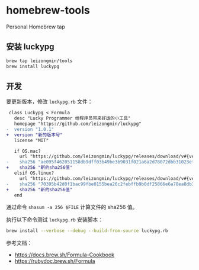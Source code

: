 # homebrew-tools

Personal Homebrew tap

## 安装 luckypg

```bash
brew tap leizongmin/tools
brew install luckypg
```

## 开发

要更新版本，修改 `luckypg.rb` 文件：

```diff
 class Luckypg < Formula
   desc "Lucky Programmer 给程序员带来好运的小工具"
   homepage "https://github.com/leizongmin/luckypg"
-  version "1.0.1"
+  version "新的版本号"
   license "MIT"

   if OS.mac?
     url "https://github.com/leizongmin/luckypg/releases/download/v#{version}/luckypg-macos"
-    sha256 "ae095f462051158db9dff03b49be3b9031f021a6a2d78072dbb31023efbb0c35"
+    sha256 "新的sha256值"
   elsif OS.linux?
     url "https://github.com/leizongmin/luckypg/releases/download/v#{version}/luckypg-linux"
-    sha256 "70395b42d0f1bac99fbe0155bea26c2febffb9b0df25866e6a78ea8db30bda30"
+    sha256 "新的sha256值"
   end
```

通过命令 `shasum -a 256 $FILE` 计算文件的 sha256 值。

执行以下命令测试 `luckypg.rb` 安装脚本：

```bash
brew install --verbose --debug --build-from-source luckypg.rb
```

参考文档：

- https://docs.brew.sh/Formula-Cookbook
- https://rubydoc.brew.sh/Formula
